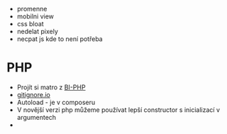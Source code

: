 - promenne
- mobilni view
- css bloat
- nedelat pixely
- necpat js kde to není potřeba


# PHP
- Projít si matro z [BI-PHP](https://courses.fit.cvut.cz/BI-PHP)
- [gitignore.io](https://gitignore.io)
- Autoload - je v composeru
- V novější verzi php můžeme používat lepší constructor s inicializací v argumentech
- 
